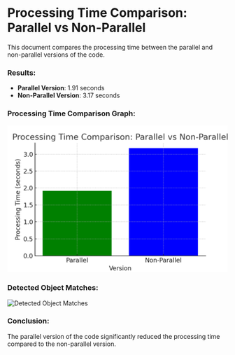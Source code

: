 
# Processing Time Comparison: Parallel vs Non-Parallel

This document compares the processing time between the parallel and non-parallel versions of the code.

### Results:
- **Parallel Version**: 1.91 seconds
- **Non-Parallel Version**: 3.17 seconds

### Processing Time Comparison Graph:
![Processing Time Comparison](./img/processing_time_comparison.png)

### Detected Object Matches:
![Detected Object Matches](./img/result.png)
### Conclusion:
The parallel version of the code significantly reduced the processing time compared to the non-parallel version.
